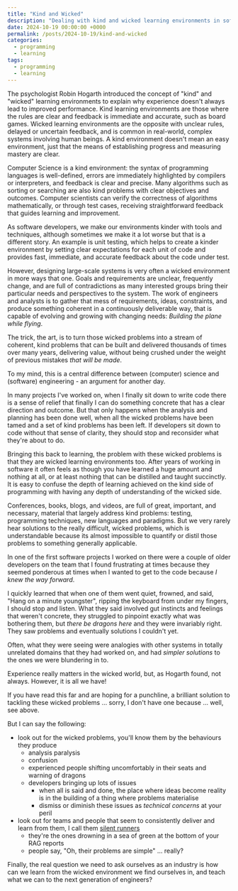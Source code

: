 ```yaml
---
title: "Kind and Wicked"
description: "Dealing with kind and wicked learning environments in software"
date: 2024-10-19 00:00:00 +0000
permalink: /posts/2024-10-19/kind-and-wicked
categories:
  - programming
  - learning
tags:
  - programming
  - learning
---
```


The psychologist Robin Hogarth introduced the concept of "kind" and "wicked" learning environments to explain why experience doesn't always lead to improved performance. Kind learning environments are those where the rules are clear and feedback is immediate and accurate, such as board games. Wicked learning environments are the opposite with unclear rules, delayed or uncertain feedback, and is common in real-world, complex systems involving human beings. A kind environment doesn't mean an easy environment, just that the means of establishing progress and measuring mastery are clear.

Computer Science is a kind environment: the syntax of programming languages is well-defined, errors are immediately highlighted by compilers or interpreters, and feedback is clear and precise. Many algorithms such as sorting or searching are also kind problems with clear objectives and outcomes. Computer scientists can verify the correctness of algorithms mathematically, or through test cases, receiving straightforward feedback that guides learning and improvement.

As software developers, we make our environments kinder with tools and techniques, although sometimes we make it a lot worse but that is a different story. An example is unit testing, which helps to create a kinder environment by setting clear expectations for each unit of code and provides fast, immediate, and accurate feedback about the code under test.

However, designing large-scale systems is very often a wicked environment in more ways that one. Goals and requirements are unclear, frequently change, and are full of contradictions as many interested groups bring their particular needs and perspectives to the system. The work of engineers and analysts is to gather that mess of requirements, ideas, constraints, and produce something coherent in a continuously deliverable way, that is capable of evolving and growing with changing needs: *Building the plane while flying*.

The trick, the art, is to turn those wicked problems into a stream of coherent, kind problems that can be built and delivered thousands of times over many years, delivering value, without being crushed under the weight of previous mistakes *that will be made*.

To my mind, this is a central difference between (computer) science and (software) engineering - an argument for another day.

In many projects I've worked on, when I finally sit down to write code there is a sense of relief that finally I can do something concrete that has a clear direction and outcome. But that only happens when the analysis and planning has been done well, when all the wicked problems have been tamed and a set of kind problems has been left. If developers sit down to code without that sense of clarity, they should stop and reconsider what they're about to do.

Bringing this back to learning, the problem with these wicked problems is that they are wicked learning environments too. After years of working in software it often feels as though you have learned a huge amount and nothing at all, or at least nothing that can be distilled and taught succinctly. It is easy to confuse the depth of learning achieved on the kind side of programming with having any depth of understanding of the wicked side.

Conferences, books, blogs, and videos, are full of great, important, and necessary, material that largely address kind problems: testing, programming techniques, new languages and paradigms. But we very rarely hear solutions to the really difficult, wicked problems, which is understandable because its almost impossible to quantify or distil those problems to something generally applicable.

In one of the first software projects I worked on there were a couple of older developers on the team that I found frustrating at times because they seemed ponderous at times when I wanted to get to the code because *I knew the way forward*.

I quickly learned that when one of them went quiet, frowned, and said, "Hang on a minute youngster", ripping the keyboard from under my fingers, I should stop and listen. What they said involved gut instincts and feelings that weren't concrete, they struggled to pinpoint exactly what was bothering them, but *there be dragons here* and they were invariably right. They saw problems and eventually solutions I couldn't yet.

Often, what they were seeing were analogies with other systems in totally unrelated domains that they had worked on, and had *simpler solutions* to the ones we were blundering in to.

Experience really matters in the wicked world, but, as Hogarth found, not always. However, it is all we have!

If you have read this far and are hoping for a punchline, a brilliant solution to tackling these wicked problems … sorry, I don't have one because … well, see above.

But I can say the following:

- look out for the wicked problems, you'll know them by the behaviours they produce
  - analysis paralysis
  - confusion
  - experienced people shifting uncomfortably in their seats and warning of dragons
  - developers bringing up lots of issues
    - when all is said and done, the place where ideas become reality is in the building of a thing where problems materialise
    - dismiss or diminish these issues as *technical concerns* at your peril
- look out for teams and people that seem to consistently deliver and learn from them, I call them <a href="/posts/2015-09-15/what#silent-running">silent runners</a>
  - they're the ones drowning in a sea of green at the bottom of your RAG reports
  - people say, "Oh, their problems are simple" … really?

Finally, the real question we need to ask ourselves as an industry is how can we learn from the wicked environment we find ourselves in, and teach what we can to the next generation of engineers?
